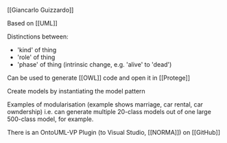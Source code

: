 [[Giancarlo Guizzardo]]

Based on [[UML]]

Distinctions between:
 - 'kind' of thing
 - 'role' of thing
 - 'phase' of thing (intrinsic change, e.g. 'alive' to 'dead')

Can be used to generate [[OWL]] code and open it in [[Protege]]

Create models by instantiating the model pattern

Examples of modularisation (example shows marriage, car rental, car owndership)
i.e. can generate multiple 20-class models out of one large 500-class model, for example.

There is an OntoUML-VP Plugin (to Visual Studio, [[NORMA]]) on [[GitHub]]